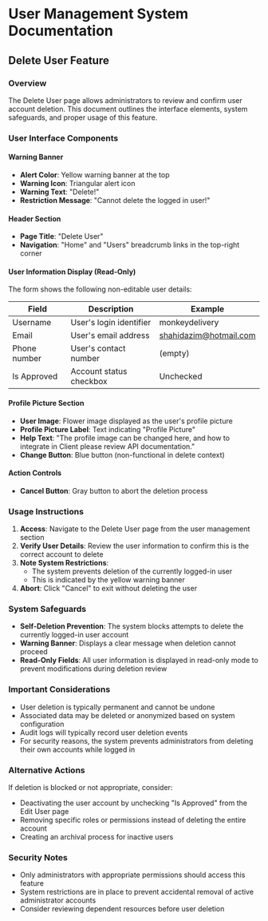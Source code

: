 # User Management System Documentation

## Delete User Feature

### Overview
The Delete User page allows administrators to review and confirm user account deletion. This document outlines the interface elements, system safeguards, and proper usage of this feature.

### User Interface Components

#### Warning Banner
- **Alert Color**: Yellow warning banner at the top
- **Warning Icon**: Triangular alert icon
- **Warning Text**: "Delete!"
- **Restriction Message**: "Cannot delete the logged in user!"

#### Header Section
- **Page Title**: "Delete User"
- **Navigation**: "Home" and "Users" breadcrumb links in the top-right corner

#### User Information Display (Read-Only)
The form shows the following non-editable user details:

| Field | Description | Example |
|-------|-------------|---------|
| Username | User's login identifier | monkeydelivery |
| Email | User's email address | shahidazim@hotmail.com |
| Phone number | User's contact number | (empty) |
| Is Approved | Account status checkbox | Unchecked |

#### Profile Picture Section
- **User Image**: Flower image displayed as the user's profile picture
- **Profile Picture Label**: Text indicating "Profile Picture"
- **Help Text**: "The profile image can be changed here, and how to integrate in Client please review API documentation."
- **Change Button**: Blue button (non-functional in delete context)

#### Action Controls
- **Cancel Button**: Gray button to abort the deletion process

### Usage Instructions

1. **Access**: Navigate to the Delete User page from the user management section
2. **Verify User Details**: Review the user information to confirm this is the correct account to delete
3. **Note System Restrictions**: 
   - The system prevents deletion of the currently logged-in user
   - This is indicated by the yellow warning banner
4. **Abort**: Click "Cancel" to exit without deleting the user

### System Safeguards

- **Self-Deletion Prevention**: The system blocks attempts to delete the currently logged-in user account
- **Warning Banner**: Displays a clear message when deletion cannot proceed
- **Read-Only Fields**: All user information is displayed in read-only mode to prevent modifications during deletion review

### Important Considerations

- User deletion is typically permanent and cannot be undone
- Associated data may be deleted or anonymized based on system configuration
- Audit logs will typically record user deletion events
- For security reasons, the system prevents administrators from deleting their own accounts while logged in

### Alternative Actions

If deletion is blocked or not appropriate, consider:
- Deactivating the user account by unchecking "Is Approved" from the Edit User page
- Removing specific roles or permissions instead of deleting the entire account
- Creating an archival process for inactive users

### Security Notes

- Only administrators with appropriate permissions should access this feature
- System restrictions are in place to prevent accidental removal of active administrator accounts
- Consider reviewing dependent resources before user deletion